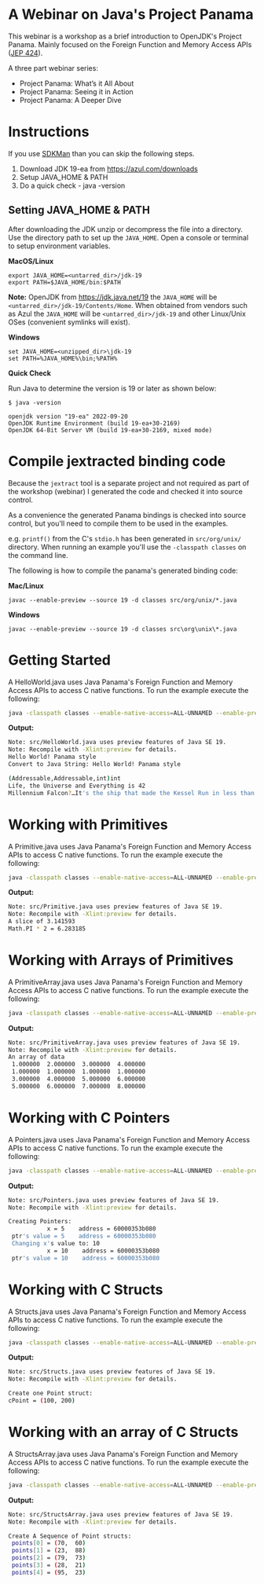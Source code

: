 # A Webinar on Java's Project Panama
This webinar is a workshop as a brief introduction to OpenJDK's Project Panama. Mainly focused on the Foreign Function and Memory Access APIs ([JEP 424](https://openjdk.org/jeps/424)).

A three part webinar series:
- Project Panama: What’s it All About  
- Project Panama: Seeing it in Action
- Project Panama: A Deeper Dive

# Instructions
If you use [SDKMan](http://sdkman.io/) than you can skip the following steps. 
1. Download JDK 19-ea from https://azul.com/downloads 
2. Setup JAVA_HOME & PATH 
3. Do a quick check - java -version

## Setting JAVA_HOME & PATH
After downloading the JDK unzip or decompress the file into a directory. Use the directory path to set up the `JAVA_HOME`. Open a console or terminal to setup environment variables.

**MacOS/Linux**
```
export JAVA_HOME=<untarred_dir>/jdk-19
export PATH=$JAVA_HOME/bin:$PATH
```

**Note:** OpenJDK from https://jdk.java.net/19 the `JAVA_HOME` will be `<untarred_dir>/jdk-19/Contents/Home`. When obtained from vendors such as Azul the `JAVA_HOME` will be `<untarred_dir>/jdk-19` and other Linux/Unix OSes (convenient symlinks will exist).

**Windows**
```
set JAVA_HOME=<unzipped_dir>\jdk-19
set PATH=%JAVA_HOME%\bin;%PATH%
```

**Quick Check**

Run Java to determine the version is 19 or later as shown below:

```
$ java -version

openjdk version "19-ea" 2022-09-20
OpenJDK Runtime Environment (build 19-ea+30-2169)
OpenJDK 64-Bit Server VM (build 19-ea+30-2169, mixed mode)
```
# Compile jextracted binding code
Because the `jextract` tool is a separate project and not required as part of the workshop (webinar) I generated the code and checked it into source control.

As a convenience the generated Panama bindings is checked into source control, but you'll need to compile them to be used in the examples. 

e.g. `printf()` from the C's `stdio.h` has been generated in `src/org/unix/` directory. When running an example you'll use the `-classpath classes` on the command line.

The following is how to compile the panama's generated binding code:

**Mac/Linux**
```shell
javac --enable-preview --source 19 -d classes src/org/unix/*.java
```

**Windows**
```shell
javac --enable-preview --source 19 -d classes src\org\unix\*.java
```

# Getting Started
A HelloWorld.java uses Java Panama's Foreign Function and Memory Access APIs to access C native functions. To run the example execute the following:
```sh
java -classpath classes --enable-native-access=ALL-UNNAMED --enable-preview --source 19 src/HelloWorld.java
```

**Output:**
```sh
Note: src/HelloWorld.java uses preview features of Java SE 19.
Note: Recompile with -Xlint:preview for details.
Hello World! Panama style
Convert to Java String: Hello World! Panama style

(Addressable,Addressable,int)int
Life, the Universe and Everything is 42 
Millennium Falcon?…It's the ship that made the Kessel Run in less than 12 parsecs.
```

# Working with Primitives
A Primitive.java uses Java Panama's Foreign Function and Memory Access APIs to access C native functions. To run the example execute the following:
```sh
java -classpath classes --enable-native-access=ALL-UNNAMED --enable-preview --source 19 src/Primitive.java
```
**Output:**
```sh
Note: src/Primitive.java uses preview features of Java SE 19.
Note: Recompile with -Xlint:preview for details.
A slice of 3.141593 
Math.PI * 2 = 6.283185
```

# Working with Arrays of Primitives
A PrimitiveArray.java uses Java Panama's Foreign Function and Memory Access APIs to access C native functions. To run the example execute the following:
```sh
java -classpath classes --enable-native-access=ALL-UNNAMED --enable-preview --source 19 src/PrimitiveArray.java
```

**Output:**
```sh
Note: src/PrimitiveArray.java uses preview features of Java SE 19.
Note: Recompile with -Xlint:preview for details.
An array of data
 1.000000  2.000000  3.000000  4.000000 
 1.000000  1.000000  1.000000  1.000000 
 3.000000  4.000000  5.000000  6.000000 
 5.000000  6.000000  7.000000  8.000000 
```

# Working with C Pointers
A Pointers.java uses Java Panama's Foreign Function and Memory Access APIs to access C native functions. To run the example execute the following:
```sh
java -classpath classes --enable-native-access=ALL-UNNAMED --enable-preview --source 19 src/Pointers.java
```

**Output:**
```sh
Note: src/Pointers.java uses preview features of Java SE 19.
Note: Recompile with -Xlint:preview for details.

Creating Pointers:
           x = 5    address = 60000353b080 
 ptr's value = 5    address = 60000353b080 
 Changing x's value to: 10 
           x = 10    address = 60000353b080 
 ptr's value = 10    address = 60000353b080  
```

# Working with C Structs
A Structs.java uses Java Panama's Foreign Function and Memory Access APIs to access C native functions. To run the example execute the following:
```sh
java -classpath classes --enable-native-access=ALL-UNNAMED --enable-preview --source 19 src/Structs.java
```

**Output:**

```sh
Note: src/Structs.java uses preview features of Java SE 19.
Note: Recompile with -Xlint:preview for details.

Create one Point struct:
cPoint = (100, 200) 

```

# Working with an array of C Structs
A StructsArray.java uses Java Panama's Foreign Function and Memory Access APIs to access C native functions. To run the example execute the following:
```sh
java -classpath classes --enable-native-access=ALL-UNNAMED --enable-preview --source 19 src/StructsArray.java
```

**Output:**

```sh
Note: src/StructsArray.java uses preview features of Java SE 19.
Note: Recompile with -Xlint:preview for details.

Create A Sequence of Point structs:
 points[0] = (70,  60) 
 points[1] = (23,  88) 
 points[2] = (79,  73) 
 points[3] = (28,  21) 
 points[4] = (95,  23)

```
